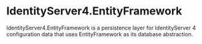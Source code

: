 # IdentityServer4.EntityFramework

IdentityServer4.EntityFramework is a persistence layer for IdentityServer 4 configuration data that uses EntityFramework as its database abstraction.
